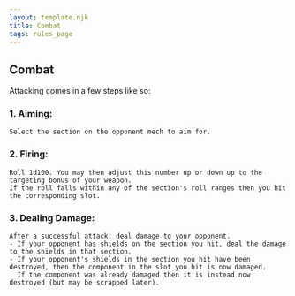 ```yaml
---
layout: template.njk
title: Combat
tags: rules_page
---
```

## Combat
Attacking comes in a few steps like so:
 ### 1. Aiming:
    Select the section on the opponent mech to aim for.
 ### 2. Firing:
    Roll 1d100. You may then adjust this number up or down up to the targeting bonus of your weapon.
    If the roll falls within any of the section's roll ranges then you hit the corresponding slot.
 ### 3. Dealing Damage:
    After a successful attack, deal damage to your opponent.
    - If your opponent has shields on the section you hit, deal the damage to the shields in that section.
    - If your opponent's shields in the section you hit have been destroyed, then the component in the slot you hit is now damaged.
      If the component was already damaged then it is instead now destroyed (but may be scrapped later).